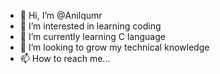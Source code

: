 - 👋 Hi, I’m @Anilqumr
- 👀 I’m interested in learning coding
- 🌱 I’m currently learning C language
- 💞️ I’m looking to grow my technical knowledge
- 📫 How to reach me...
